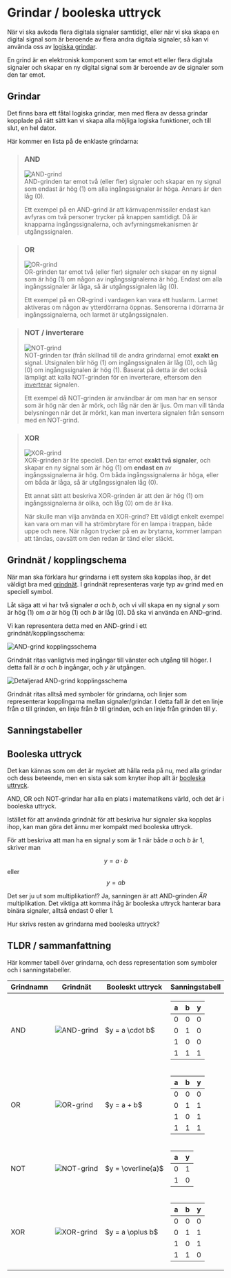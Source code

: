 # Grindar / booleska uttryck

När vi ska avkoda flera digitala signaler samtidigt, eller när vi ska skapa en digital signal som är beroende av flera andra digitala signaler, så kan vi använda oss av <u>logiska grindar</u>.

<!-- ![Logiska grindar](/media/logic-gates.svg) -->

En grind är en elektronisk komponent som tar emot ett eller flera digitala signaler och skapar en ny digital signal som är beroende av de signaler som den tar emot.


## Grindar

Det finns bara ett fåtal logiska grindar, men med flera av dessa grindar kopplade på rätt sätt kan vi skapa alla möjliga logiska funktioner, och till slut, en hel dator.

Här kommer en lista på de enklaste grindarna:

> ### AND
> ![AND-grind](/media/and.svg)  
> AND-grinden tar emot två (eller fler) signaler och skapar en ny signal som endast är hög (1) om alla ingångssignaler är höga. Annars är den låg (0).
>
> Ett exempel på en AND-grind är att kärnvapenmissiler endast kan avfyras om två personer trycker på knappen samtidigt. Då är knapparna ingångssignalerna, och avfyrningsmekanismen är utgångssignalen.

> ### OR
> ![OR-grind](/media/or.svg)  
> OR-grinden tar emot två (eller fler) signaler och skapar en ny signal som är hög (1) om någon av ingångssignalerna är hög. Endast om alla ingångssignaler är låga, så är utgångssignalen låg (0).
>
> Ett exempel på en OR-grind i vardagen kan vara ett huslarm. Larmet aktiveras om någon av ytterdörrarna öppnas. Sensorerna i dörrarna är ingångssignalerna, och larmet är utgångssignalen.


> ### NOT / inverterare
> ![NOT-grind](/media/not.svg)  
> NOT-grinden tar (från skillnad till de andra grindarna) emot **exakt en** signal. Utsignalen blir hög (1) om ingångssignalen är låg (0), och låg (0) om ingångssignalen är hög (1). Baserat på detta är det också lämpligt att kalla NOT-grinden för en inverterare, eftersom den <u>inverterar</u> signalen.
>
> Ett exempel då NOT-grinden är användbar är om man har en sensor som är hög när den är mörk, och låg när den är ljus. Om man vill tända belysningen när det är mörkt, kan man invertera signalen från sensorn med en NOT-grind.


> ### XOR
> ![XOR-grind](/media/xor.svg)  
> XOR-grinden är lite speciell. Den tar emot **exakt två signaler**, och skapar en ny signal som är hög (1) om **endast en** av ingångssignalerna är hög. Om båda ingångssignalerna är höga, eller om båda är låga, så är utgångssignalen låg (0).
>
> Ett annat sätt att beskriva XOR-grinden är att den är hög (1) om ingångssignalerna är olika, och låg (0) om de är lika.
>
> När skulle man vilja använda en XOR-grind? Ett väldigt enkelt exempel kan vara om man vill ha strömbrytare för en lampa i trappan, både uppe och nere. När någon trycker på en av brytarna, kommer lampan att tändas, oavsätt om den redan är tänd eller släckt.


## Grindnät / kopplingschema

När man ska förklara hur grindarna i ett system ska kopplas ihop, är det väldigt bra med <u>grindnät</u>. I grindnät representeras varje typ av grind med en speciell symbol.


Låt säga att vi har två signaler $a$ och $b$, och vi vill skapa en ny signal $y$ som är hög (1) om $a$ är hög (1) och $b$ är låg (0). Då ska vi använda en AND-grind.

Vi kan representera detta med en AND-grind i ett grindnät/kopplingsschema:

![AND-grind kopplingsschema](/media/and-schematic.svg)

Grindnät ritas vanligtvis med ingångar till vänster och utgång till höger. I detta fall är $a$ och $b$ ingångar, och $y$ är utgången.

![Detaljerad AND-grind kopplingsschema](/media/and-schematic-detail.svg)

Grindnät ritas alltså med symboler för grindarna, och linjer som representerar kopplingarna mellan signaler/grindar. I detta fall är det en linje från $a$ till grinden, en linje från $b$ till grinden, och en linje från grinden till $y$.

## Sanningstabeller



## Booleska uttryck

Det kan kännas som om det är mycket att hålla reda på nu, med alla grindar och dess beteende, men en sista sak som knyter ihop allt är <u>booleska uttryck</u>. 

AND, OR och NOT-grindar har alla en plats i matematikens värld, och det är i booleska uttryck.

Istället för att använda grindnät för att beskriva hur signaler ska kopplas ihop, kan man göra det ännu mer kompakt med booleska uttryck.

För att beskriva att man ha en signal $y$ som är 1 när både $a$ och $b$ är 1, skriver man

$$
y = a \cdot b
$$
eller 
$$
y = ab
$$

Det ser ju ut som multiplikation!? Ja, sanningen är att AND-grinden _ÄR_  multiplikation. Det viktiga att komma ihåg är booleska uttryck hanterar bara binära signaler, alltså endast 0 eller 1.

Hur skrivs resten av grindarna med booleska uttryck?


## TLDR / sammanfattning

Här kommer tabell över grindarna, och dess representation som symboler och i sanningstabeller.

<table>
  <thead>
    <tr>
      <th>Grindnamn</th>
      <th>Grindnät</th>
      <th>Booleskt uttryck</th>
      <th>Sanningstabell</th>
    </tr>
  </thead>
  <tbody>
    <tr>
      <td>AND</td>
      <td><img src="/media/and.svg" alt="AND-grind" /></td>
      <td>$y = a \cdot b$</td>
      <td>
        <table>
          <thead>
            <tr>
              <th>a</th>
              <th>b</th>
              <th>y</th>
            </tr>
          </thead>
          <tbody>
            <tr>
              <td>0</td>
              <td>0</td>
              <td>0</td>
            </tr>
            <tr>
              <td>0</td>
              <td>1</td>
              <td>0</td>
            </tr>
            <tr>
              <td>1</td>
              <td>0</td>
              <td>0</td>
            </tr>
            <tr>
              <td>1</td>
              <td>1</td>
              <td>1</td>
            </tr>
          </tbody>
        </table>
      </td>
    </tr>
    <tr>
      <td>OR</td>
      <td><img src="/media/or.svg" alt="OR-grind" /></td>
      <td>$y = a + b$</td>
      <td>
        <table>
          <thead>
            <tr>
              <th>a</th>
              <th>b</th>
              <th>y</th>
            </tr>
          </thead>
          <tbody>
            <tr>
              <td>0</td>
              <td>0</td>
              <td>0</td>
            </tr>
            <tr>
              <td>0</td>
              <td>1</td>
              <td>1</td>
            </tr>
            <tr>
              <td>1</td>
              <td>0</td>
              <td>1</td>
            </tr>
            <tr>
              <td>1</td>
              <td>1</td>
              <td>1</td>
            </tr>
          </tbody>
        </table>
      </td>
    </tr>
    <tr>
      <td>NOT</td>
      <td><img src="/media/not.svg" alt="NOT-grind" /></td>
      <td>$y = \overline{a}$</td>
      <td>
        <table>
          <thead>
            <tr>
              <th>a</th>
              <th>y</th>
            </tr>
          </thead>
          <tbody>
            <tr>
              <td>0</td>
              <td>1</td>
            </tr>
            <tr>
              <td>1</td>
              <td>0</td>
            </tr>
          </tbody>
        </table>
      </td>
    </tr>
    <tr>
      <td>XOR</td>
      <td><img src="/media/xor.svg" alt="XOR-grind" /></td>
      <td>$y = a \oplus b$</td>
      <td>
        <table>
          <thead>
            <tr>
              <th>a</th>
              <th>b</th>
              <th>y</th>
            </tr>
          </thead>
          <tbody>
            <tr>
              <td>0</td>
              <td>0</td>
              <td>0</td>
            </tr>
            <tr>
              <td>0</td>
              <td>1</td>
              <td>1</td>
            </tr>
            <tr>
              <td>1</td>
              <td>0</td>
              <td>1</td>
            </tr>
            <tr>
              <td>1</td>
              <td>1</td>
              <td>0</td>
            </tr>
          </tbody>
        </table>
      </td>
    </tr>
  </tbody>
</table>